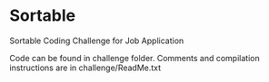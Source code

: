 # Sortable
Sortable Coding Challenge for Job Application


Code can be found in challenge folder.
Comments and compilation instructions are in challenge/ReadMe.txt
